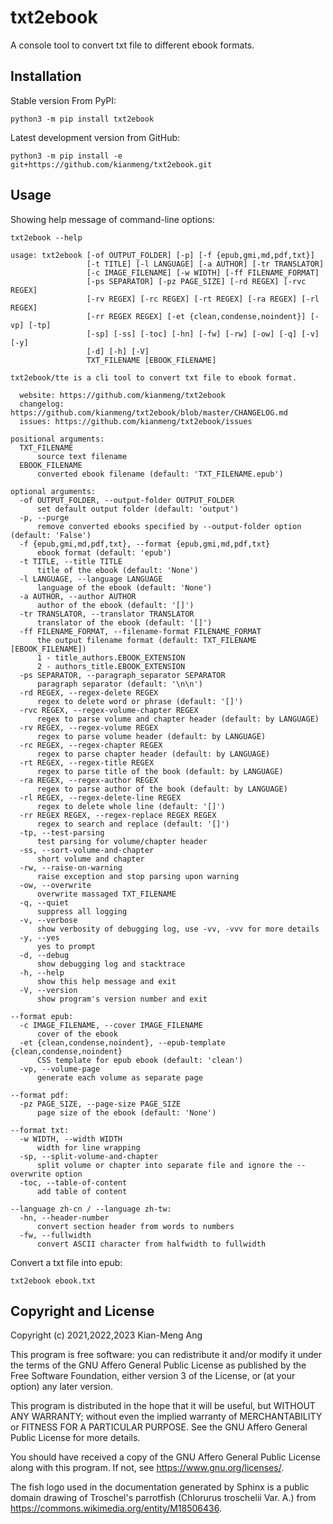 # txt2ebook

A console tool to convert txt file to different ebook formats.

## Installation

Stable version From PyPI:

```console
python3 -m pip install txt2ebook
```

Latest development version from GitHub:

```console
python3 -m pip install -e git+https://github.com/kianmeng/txt2ebook.git
```

## Usage

Showing help message of command-line options:

```console
txt2ebook --help
```

```console
usage: txt2ebook [-of OUTPUT_FOLDER] [-p] [-f {epub,gmi,md,pdf,txt}]
                 [-t TITLE] [-l LANGUAGE] [-a AUTHOR] [-tr TRANSLATOR]
                 [-c IMAGE_FILENAME] [-w WIDTH] [-ff FILENAME_FORMAT]
                 [-ps SEPARATOR] [-pz PAGE_SIZE] [-rd REGEX] [-rvc REGEX]
                 [-rv REGEX] [-rc REGEX] [-rt REGEX] [-ra REGEX] [-rl REGEX]
                 [-rr REGEX REGEX] [-et {clean,condense,noindent}] [-vp] [-tp]
                 [-sp] [-ss] [-toc] [-hn] [-fw] [-rw] [-ow] [-q] [-v] [-y]
                 [-d] [-h] [-V]
                 TXT_FILENAME [EBOOK_FILENAME]

txt2ebook/tte is a cli tool to convert txt file to ebook format.

  website: https://github.com/kianmeng/txt2ebook
  changelog: https://github.com/kianmeng/txt2ebook/blob/master/CHANGELOG.md
  issues: https://github.com/kianmeng/txt2ebook/issues

positional arguments:
  TXT_FILENAME
      source text filename
  EBOOK_FILENAME
      converted ebook filename (default: 'TXT_FILENAME.epub')

optional arguments:
  -of OUTPUT_FOLDER, --output-folder OUTPUT_FOLDER
      set default output folder (default: 'output')
  -p, --purge
      remove converted ebooks specified by --output-folder option (default: 'False')
  -f {epub,gmi,md,pdf,txt}, --format {epub,gmi,md,pdf,txt}
      ebook format (default: 'epub')
  -t TITLE, --title TITLE
      title of the ebook (default: 'None')
  -l LANGUAGE, --language LANGUAGE
      language of the ebook (default: 'None')
  -a AUTHOR, --author AUTHOR
      author of the ebook (default: '[]')
  -tr TRANSLATOR, --translator TRANSLATOR
      translator of the ebook (default: '[]')
  -ff FILENAME_FORMAT, --filename-format FILENAME_FORMAT
      the output filename format (default: TXT_FILENAME [EBOOK_FILENAME])
      1 - title_authors.EBOOK_EXTENSION
      2 - authors_title.EBOOK_EXTENSION
  -ps SEPARATOR, --paragraph_separator SEPARATOR
      paragraph separator (default: '\n\n')
  -rd REGEX, --regex-delete REGEX
      regex to delete word or phrase (default: '[]')
  -rvc REGEX, --regex-volume-chapter REGEX
      regex to parse volume and chapter header (default: by LANGUAGE)
  -rv REGEX, --regex-volume REGEX
      regex to parse volume header (default: by LANGUAGE)
  -rc REGEX, --regex-chapter REGEX
      regex to parse chapter header (default: by LANGUAGE)
  -rt REGEX, --regex-title REGEX
      regex to parse title of the book (default: by LANGUAGE)
  -ra REGEX, --regex-author REGEX
      regex to parse author of the book (default: by LANGUAGE)
  -rl REGEX, --regex-delete-line REGEX
      regex to delete whole line (default: '[]')
  -rr REGEX REGEX, --regex-replace REGEX REGEX
      regex to search and replace (default: '[]')
  -tp, --test-parsing
      test parsing for volume/chapter header
  -ss, --sort-volume-and-chapter
      short volume and chapter
  -rw, --raise-on-warning
      raise exception and stop parsing upon warning
  -ow, --overwrite
      overwrite massaged TXT_FILENAME
  -q, --quiet
      suppress all logging
  -v, --verbose
      show verbosity of debugging log, use -vv, -vvv for more details
  -y, --yes
      yes to prompt
  -d, --debug
      show debugging log and stacktrace
  -h, --help
      show this help message and exit
  -V, --version
      show program's version number and exit

--format epub:
  -c IMAGE_FILENAME, --cover IMAGE_FILENAME
      cover of the ebook
  -et {clean,condense,noindent}, --epub-template {clean,condense,noindent}
      CSS template for epub ebook (default: 'clean')
  -vp, --volume-page
      generate each volume as separate page

--format pdf:
  -pz PAGE_SIZE, --page-size PAGE_SIZE
      page size of the ebook (default: 'None')

--format txt:
  -w WIDTH, --width WIDTH
      width for line wrapping
  -sp, --split-volume-and-chapter
      split volume or chapter into separate file and ignore the --overwrite option
  -toc, --table-of-content
      add table of content

--language zh-cn / --language zh-tw:
  -hn, --header-number
      convert section header from words to numbers
  -fw, --fullwidth
      convert ASCII character from halfwidth to fullwidth
```

Convert a txt file into epub:

```console
txt2ebook ebook.txt
```

## Copyright and License

Copyright (c) 2021,2022,2023 Kian-Meng Ang

This program is free software: you can redistribute it and/or modify it under
the terms of the GNU Affero General Public License as published by the Free
Software Foundation, either version 3 of the License, or (at your option) any
later version.

This program is distributed in the hope that it will be useful, but WITHOUT ANY
WARRANTY; without even the implied warranty of MERCHANTABILITY or FITNESS FOR A
PARTICULAR PURPOSE. See the GNU Affero General Public License for more details.

You should have received a copy of the GNU Affero General Public License along
with this program. If not, see <https://www.gnu.org/licenses/>.

The fish logo used in the documentation generated by Sphinx is a public domain
drawing of Troschel's parrotfish (Chlorurus troschelii Var. A.) from
<https://commons.wikimedia.org/entity/M18506436>.
